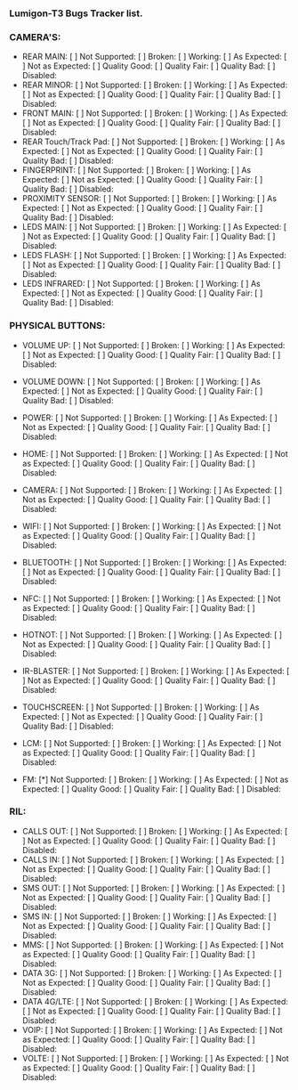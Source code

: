 ### Lumigon-T3 Bugs Tracker list. ###

### CAMERA'S: ###

- REAR MAIN:
[ ] Not Supported:
[ ] Broken:
[ ] Working:
[ ] As Expected:
[ ] Not as Expected:
[ ] Quality Good:
[ ] Quality Fair:
[ ] Quality Bad:
[ ] Disabled:
- REAR MINOR:
[ ] Not Supported:
[ ] Broken:
[ ] Working:
[ ] As Expected:
[ ] Not as Expected:
[ ] Quality Good:
[ ] Quality Fair:
[ ] Quality Bad:
[ ] Disabled:
- FRONT MAIN:
[ ] Not Supported:
[ ] Broken:
[ ] Working:
[ ] As Expected:
[ ] Not as Expected:
[ ] Quality Good:
[ ] Quality Fair:
[ ] Quality Bad:
[ ] Disabled:
- REAR Touch/Track Pad:
[ ] Not Supported:
[ ] Broken:
[ ] Working:
[ ] As Expected:
[ ] Not as Expected:
[ ] Quality Good:
[ ] Quality Fair:
[ ] Quality Bad:
[ ] Disabled:
- FINGERPRINT:
[ ] Not Supported:
[ ] Broken:
[ ] Working:
[ ] As Expected:
[ ] Not as Expected:
[ ] Quality Good:
[ ] Quality Fair:
[ ] Quality Bad:
[ ] Disabled:
- PROXIMITY SENSOR:
[ ] Not Supported:
[ ] Broken:
[ ] Working:
[ ] As Expected:
[ ] Not as Expected:
[ ] Quality Good:
[ ] Quality Fair:
[ ] Quality Bad:
[ ] Disabled:
- LEDS MAIN:
[ ] Not Supported:
[ ] Broken:
[ ] Working:
[ ] As Expected:
[ ] Not as Expected:
[ ] Quality Good:
[ ] Quality Fair:
[ ] Quality Bad:
[ ] Disabled:
- LEDS FLASH:
[ ] Not Supported:
[ ] Broken:
[ ] Working:
[ ] As Expected:
[ ] Not as Expected:
[ ] Quality Good:
[ ] Quality Fair:
[ ] Quality Bad:
[ ] Disabled:
- LEDS INFRARED:
[ ] Not Supported:
[ ] Broken:
[ ] Working:
[ ] As Expected:
[ ] Not as Expected:
[ ] Quality Good:
[ ] Quality Fair:
[ ] Quality Bad:
[ ] Disabled:
### PHYSICAL BUTTONS: ###

- VOLUME UP:
[ ] Not Supported:
[ ] Broken:
[ ] Working:
[ ] As Expected:
[ ] Not as Expected:
[ ] Quality Good:
[ ] Quality Fair:
[ ] Quality Bad:
[ ] Disabled:
- VOLUME DOWN:
[ ] Not Supported:
[ ] Broken:
[ ] Working:
[ ] As Expected:
[ ] Not as Expected:
[ ] Quality Good:
[ ] Quality Fair:
[ ] Quality Bad:
[ ] Disabled:
- POWER:
[ ] Not Supported:
[ ] Broken:
[ ] Working:
[ ] As Expected:
[ ] Not as Expected:
[ ] Quality Good:
[ ] Quality Fair:
[ ] Quality Bad:
[ ] Disabled:
- HOME:
[ ] Not Supported:
[ ] Broken:
[ ] Working:
[ ] As Expected:
[ ] Not as Expected:
[ ] Quality Good:
[ ] Quality Fair:
[ ] Quality Bad:
[ ] Disabled:
- CAMERA:
[ ] Not Supported:
[ ] Broken:
[ ] Working:
[ ] As Expected:
[ ] Not as Expected:
[ ] Quality Good:
[ ] Quality Fair:
[ ] Quality Bad:
[ ] Disabled:

- WIFI:
[ ] Not Supported:
[ ] Broken:
[ ] Working:
[ ] As Expected:
[ ] Not as Expected:
[ ] Quality Good:
[ ] Quality Fair:
[ ] Quality Bad:
[ ] Disabled:
- BLUETOOTH:
[ ] Not Supported:
[ ] Broken:
[ ] Working:
[ ] As Expected:
[ ] Not as Expected:
[ ] Quality Good:
[ ] Quality Fair:
[ ] Quality Bad:
[ ] Disabled:
- NFC:
[ ] Not Supported:
[ ] Broken:
[ ] Working:
[ ] As Expected:
[ ] Not as Expected:
[ ] Quality Good:
[ ] Quality Fair:
[ ] Quality Bad:
[ ] Disabled:
- HOTNOT:
[ ] Not Supported:
[ ] Broken:
[ ] Working:
[ ] As Expected:
[ ] Not as Expected:
[ ] Quality Good:
[ ] Quality Fair:
[ ] Quality Bad:
[ ] Disabled:
- IR-BLASTER:
[ ] Not Supported:
[ ] Broken:
[ ] Working:
[ ] As Expected:
[ ] Not as Expected:
[ ] Quality Good:
[ ] Quality Fair:
[ ] Quality Bad:
[ ] Disabled:
- TOUCHSCREEN:
[ ] Not Supported:
[ ] Broken:
[ ] Working:
[ ] As Expected:
[ ] Not as Expected:
[ ] Quality Good:
[ ] Quality Fair:
[ ] Quality Bad:
[ ] Disabled:
- LCM:
[ ] Not Supported:
[ ] Broken:
[ ] Working:
[ ] As Expected:
[ ] Not as Expected:
[ ] Quality Good:
[ ] Quality Fair:
[ ] Quality Bad:
[ ] Disabled:
- FM:
[*] Not Supported:
[ ] Broken:
[ ] Working:
[ ] As Expected:
[ ] Not as Expected:
[ ] Quality Good:
[ ] Quality Fair:
[ ] Quality Bad:
[ ] Disabled:
### RIL: ###
- CALLS OUT:
[ ] Not Supported:
[ ] Broken:
[ ] Working:
[ ] As Expected:
[ ] Not as Expected:
[ ] Quality Good:
[ ] Quality Fair:
[ ] Quality Bad:
[ ] Disabled:
- CALLS IN:
[ ] Not Supported:
[ ] Broken:
[ ] Working:
[ ] As Expected:
[ ] Not as Expected:
[ ] Quality Good:
[ ] Quality Fair:
[ ] Quality Bad:
[ ] Disabled:
- SMS OUT:
[ ] Not Supported:
[ ] Broken:
[ ] Working:
[ ] As Expected:
[ ] Not as Expected:
[ ] Quality Good:
[ ] Quality Fair:
[ ] Quality Bad:
[ ] Disabled:
- SMS IN:
[ ] Not Supported:
[ ] Broken:
[ ] Working:
[ ] As Expected:
[ ] Not as Expected:
[ ] Quality Good:
[ ] Quality Fair:
[ ] Quality Bad:
[ ] Disabled:
- MMS:
[ ] Not Supported:
[ ] Broken:
[ ] Working:
[ ] As Expected:
[ ] Not as Expected:
[ ] Quality Good:
[ ] Quality Fair:
[ ] Quality Bad:
[ ] Disabled:
- DATA 3G:
[ ] Not Supported:
[ ] Broken:
[ ] Working:
[ ] As Expected:
[ ] Not as Expected:
[ ] Quality Good:
[ ] Quality Fair:
[ ] Quality Bad:
[ ] Disabled:
- DATA 4G/LTE:
[ ] Not Supported:
[ ] Broken:
[ ] Working:
[ ] As Expected:
[ ] Not as Expected:
[ ] Quality Good:
[ ] Quality Fair:
[ ] Quality Bad:
[ ] Disabled:
- VOIP:
[ ] Not Supported:
[ ] Broken:
[ ] Working:
[ ] As Expected:
[ ] Not as Expected:
[ ] Quality Good:
[ ] Quality Fair:
[ ] Quality Bad:
[ ] Disabled:
- VOLTE:
[ ] Not Supported:
[ ] Broken:
[ ] Working:
[ ] As Expected:
[ ] Not as Expected:
[ ] Quality Good:
[ ] Quality Fair:
[ ] Quality Bad:
[ ] Disabled:
